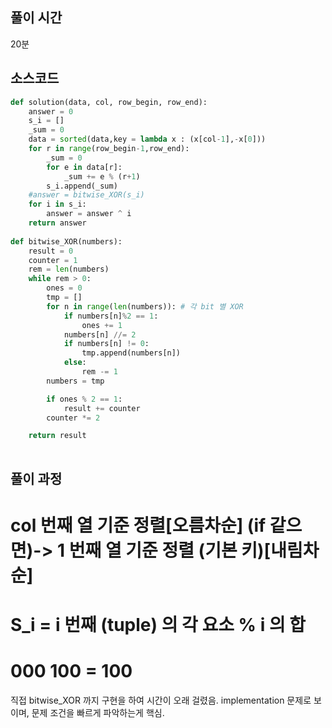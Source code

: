## 풀이 시간
20분

## 소스코드
```python
def solution(data, col, row_begin, row_end):
    answer = 0
    s_i = []
    _sum = 0
    data = sorted(data,key = lambda x : (x[col-1],-x[0]))
    for r in range(row_begin-1,row_end):
        _sum = 0
        for e in data[r]:
            _sum += e % (r+1)
        s_i.append(_sum)
    #answer = bitwise_XOR(s_i)
    for i in s_i:
        answer = answer ^ i
    return answer
    
def bitwise_XOR(numbers):
    result = 0
    counter = 1
    rem = len(numbers)
    while rem > 0:
        ones = 0
        tmp = []
        for n in range(len(numbers)): # 각 bit 별 XOR
            if numbers[n]%2 == 1:
                ones += 1
            numbers[n] //= 2
            if numbers[n] != 0:
                tmp.append(numbers[n])
            else:
                rem -= 1
        numbers = tmp

        if ones % 2 == 1:
            result += counter
        counter *= 2

    return result
        
```

## 풀이 과정
# col 번째 열 기준 정렬[오름차순] (if 같으면)-> 1 번째 열 기준 정렬 (기본 키)[내림차순]

# S_i = i 번째 (tuple) 의 각 요소 % i 의 합

# 000 100 = 100

직접 bitwise_XOR 까지 구현을 하여 시간이 오래 걸렸음.
implementation 문제로 보이며, 문제 조건을 빠르게 파악하는게 핵심.
